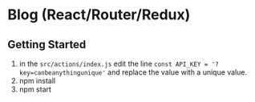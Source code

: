 # Blog (React/Router/Redux)

## Getting Started

1. in the `src/actions/index.js` edit the line `const API_KEY = '?key=canbeanythingunique'` and replace the value with a unique value.
1. npm install
1. npm start
